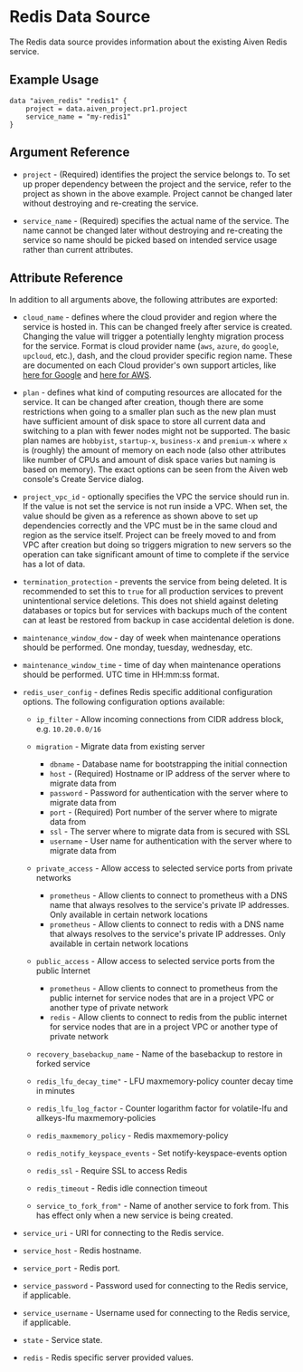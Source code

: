 # Redis Data Source

The Redis data source provides information about the existing Aiven Redis service.

## Example Usage

```hcl
data "aiven_redis" "redis1" {
    project = data.aiven_project.pr1.project
    service_name = "my-redis1"
}
```

## Argument Reference

* `project` - (Required) identifies the project the service belongs to. To set up proper dependency
between the project and the service, refer to the project as shown in the above example.
Project cannot be changed later without destroying and re-creating the service.

* `service_name` - (Required) specifies the actual name of the service. The name cannot be changed
later without destroying and re-creating the service so name should be picked based on
intended service usage rather than current attributes.

## Attribute Reference

In addition to all arguments above, the following attributes are exported:

* `cloud_name` - defines where the cloud provider and region where the service is hosted
in. This can be changed freely after service is created. Changing the value will trigger
a potentially lenghty migration process for the service. Format is cloud provider name
(`aws`, `azure`, `do` `google`, `upcloud`, etc.), dash, and the cloud provider
specific region name. These are documented on each Cloud provider's own support articles,
like [here for Google](https://cloud.google.com/compute/docs/regions-zones/) and
[here for AWS](https://docs.aws.amazon.com/AmazonRDS/latest/UserGuide/Concepts.RegionsAndAvailabilityZones.html).

* `plan` - defines what kind of computing resources are allocated for the service. It can
be changed after creation, though there are some restrictions when going to a smaller
plan such as the new plan must have sufficient amount of disk space to store all current
data and switching to a plan with fewer nodes might not be supported. The basic plan
names are `hobbyist`, `startup-x`, `business-x` and `premium-x` where `x` is
(roughly) the amount of memory on each node (also other attributes like number of CPUs
and amount of disk space varies but naming is based on memory). The exact options can be
seen from the Aiven web console's Create Service dialog.

* `project_vpc_id` - optionally specifies the VPC the service should run in. If the value
is not set the service is not run inside a VPC. When set, the value should be given as a
reference as shown above to set up dependencies correctly and the VPC must be in the same
cloud and region as the service itself. Project can be freely moved to and from VPC after
creation but doing so triggers migration to new servers so the operation can take
significant amount of time to complete if the service has a lot of data.

* `termination_protection` - prevents the service from being deleted. It is recommended to
set this to `true` for all production services to prevent unintentional service
deletions. This does not shield against deleting databases or topics but for services
with backups much of the content can at least be restored from backup in case accidental
deletion is done.

* `maintenance_window_dow` - day of week when maintenance operations should be performed. 
One monday, tuesday, wednesday, etc.

* `maintenance_window_time` - time of day when maintenance operations should be performed. 
UTC time in HH:mm:ss format.

* `redis_user_config` - defines Redis specific additional configuration options. The following 
configuration options available:
    * `ip_filter` - Allow incoming connections from CIDR address block, e.g. `10.20.0.0/16`
    
    * `migration` - Migrate data from existing server
        * `dbname` - Database name for bootstrapping the initial connection
        * `host` - (Required) Hostname or IP address of the server where to migrate data from
        * `password` - Password for authentication with the server where to migrate data from
        * `port` - (Required) Port number of the server where to migrate data from
        * `ssl` - The server where to migrate data from is secured with SSL
        * `username` - User name for authentication with the server where to migrate data from
    
    * `private_access` - Allow access to selected service ports from private networks
        * `prometheus` - Allow clients to connect to prometheus with a DNS name that always 
        resolves to the service's private IP addresses. Only available in certain network locations
        * `prometheus` - Allow clients to connect to redis with a DNS name that always 
        resolves to the service's private IP addresses. Only available in certain network locations
        
    * `public_access` - Allow access to selected service ports from the public Internet
        * `prometheus` - Allow clients to connect to prometheus from the public internet 
        for service nodes that are in a project VPC or another type of private network
        * `redis` - Allow clients to connect to redis from the public internet for service 
        nodes that are in a project VPC or another type of private network
        
    * `recovery_basebackup_name` - Name of the basebackup to restore in forked service
    * `redis_lfu_decay_time"` - LFU maxmemory-policy counter decay time in minutes
    * `redis_lfu_log_factor` - Counter logarithm factor for volatile-lfu and allkeys-lfu 
    maxmemory-policies
    * `redis_maxmemory_policy` - Redis maxmemory-policy
    * `redis_notify_keyspace_events` - Set notify-keyspace-events option
    * `redis_ssl` - Require SSL to access Redis
    * `redis_timeout` - Redis idle connection timeout
    * `service_to_fork_from"` - Name of another service to fork from. This has effect only 
    when a new service is being created. 

* `service_uri` - URI for connecting to the Redis service.

* `service_host` - Redis hostname.

* `service_port` - Redis port.

* `service_password` - Password used for connecting to the Redis service, if applicable.

* `service_username` - Username used for connecting to the Redis service, if applicable.

* `state` - Service state.

* `redis` - Redis specific server provided values.